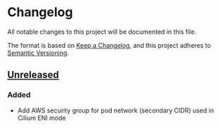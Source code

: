 # Changelog

All notable changes to this project will be documented in this file.

The format is based on [Keep a Changelog](https://keepachangelog.com/en/1.0.0/),
and this project adheres to [Semantic Versioning](https://semver.org/spec/v2.0.0.html).

## [Unreleased]

### Added

- Add AWS security group for pod network (secondary CIDR) used in Cilium ENI mode

[Unreleased]: https://github.com/giantswarm/cilium-crossplane-resources/tree/main
